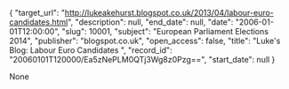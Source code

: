 {
  "target_url": "http://lukeakehurst.blogspot.co.uk/2013/04/labour-euro-candidates.html", 
  "description": null, 
  "end_date": null, 
  "date": "2006-01-01T12:00:00", 
  "slug": 10001, 
  "subject": "European Parliament Elections 2014", 
  "publisher": "blogspot.co.uk", 
  "open_access": false, 
  "title": "Luke's Blog: Labour Euro Candidates ", 
  "record_id": "20060101T120000/Ea5zNePLM0QTj3Wg8z0Pzg==", 
  "start_date": null
}

None